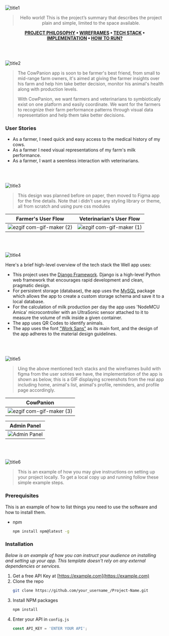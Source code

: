 ![title1](https://user-images.githubusercontent.com/105279237/182450353-e831f6e5-30cb-4408-93f8-dbdbb88208b1.svg)

<div align="center">

> Hello world! This is the project’s summary that describes the project plain and simple, limited to the space available. 

**[PROJECT PHILOSOPHY](#) • [WIREFRAMES](#) • [TECH STACK](#) • [IMPLEMENTATION](#) • [HOW TO RUN?](#)**

</div>

<br><br>

![title2](https://user-images.githubusercontent.com/105279237/182450471-80b7b409-9d35-4fc1-a3cc-c7b2f9062e73.svg)


> The CowPanion app is soon to be farmer's best friend, from small to mid-range farm owners, it's aimed at giving the farmer insights over his farm and help him take better decision, monitor his animal's health along with production levels.
> 
> With CowPanion, we want farmers and veterinarians to symbiotically exist on one platform and easily coordinate. We want for the farmers to recognize their farm performance patterns through visual data representation and help them take better decisions.

### User Stories
- As a farmer, I need quick and easy access to the medical history of my cows.
- As a farmer I need visual representations of my farm's milk performance.
- As a farmer, I want a seemless interaction with veterinarians.

<br><br>

![title3](https://user-images.githubusercontent.com/105279237/182450491-e70cf25a-d1d4-4f5c-9692-396839d92c97.svg)


> This design was planned before on paper, then moved to Figma app for the fine details.
Note that i didn't use any styling library or theme, all from scratch and using pure css modules

| Farmer's User Flow  | Veterinarian's User Flow  |
| -----------------| -----|
| ![ezgif com-gif-maker (2)](https://user-images.githubusercontent.com/105279237/182549379-5ea46e06-c9bf-40d9-8a2c-3c1e61e9953a.gif) | ![ezgif com-gif-maker (1)](https://user-images.githubusercontent.com/105279237/182549327-97727b40-11bb-4f54-87ac-860e8a0357fb.gif) |



<br><br>

![title4](https://user-images.githubusercontent.com/105279237/182450509-8384e315-deef-4bb1-a523-61a3e81a9076.svg)


Here's a brief high-level overview of the tech stack the Well app uses:

- This project uses the [Django Framework](https://www.djangoproject.com/). Django is a high-level Python web framework that encourages rapid development and clean, pragmatic design.
- For persistent storage (database), the app uses the [MySQL](https://www.mysql.com/) package which allows the app to create a custom storage schema and save it to a local database.
- For the calculation of milk production per day the app uses 'NodeMCU Amica' microcontroller with an UltraSonic sensor attached to it to measure the volume of milk inside a given container.
- The app uses QR Codes to identify animals.
- The app uses the font ["Work Sans"](https://fonts.google.com/specimen/Work+Sans) as its main font, and the design of the app adheres to the material design guidelines.



<br><br>

![title5](https://user-images.githubusercontent.com/105279237/182450544-1a7db30b-a2b0-4fd7-9d87-f9907d2ea791.svg)


> Uing the above mentioned tech stacks and the wireframes build with figma from the user sotries we have, the implementation of the app is shown as below, this is a GIF displaying screenshots from the real app including home, animal's list, animal's profile, reminders, and profile page accordingly.

| CowPanion |
| ------| 
| ![ezgif com-gif-maker (3)](https://user-images.githubusercontent.com/105279237/182556577-e3e1bfca-7cb1-47e0-aff9-4098cb4ad8b5.gif) |


|Admin Panel|
| ----------|
| ![Admin Panel](https://user-images.githubusercontent.com/105279237/182556810-8917dcf0-1bc5-449b-a866-cf519d5763d1.PNG)|



<br><br>

![title6](https://user-images.githubusercontent.com/105279237/182450571-c9c29231-8f9f-4e1b-8751-4f4e40a6e20d.svg)


> This is an example of how you may give instructions on setting up your project locally.
To get a local copy up and running follow these simple example steps.

### Prerequisites

This is an example of how to list things you need to use the software and how to install them.
* npm
  ```sh
  npm install npm@latest -g
  ```

### Installation

_Below is an example of how you can instruct your audience on installing and setting up your app. This template doesn't rely on any external dependencies or services._

1. Get a free API Key at [https://example.com](https://example.com)
2. Clone the repo
   ```sh
   git clone https://github.com/your_username_/Project-Name.git
   ```
3. Install NPM packages
   ```sh
   npm install
   ```
4. Enter your API in `config.js`
   ```js
   const API_KEY = 'ENTER YOUR API';
   ```


